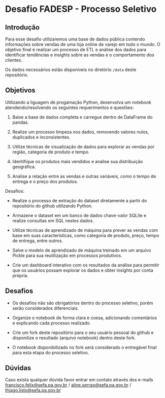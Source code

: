 # Desafio FADESP - Processo Seletivo

## Introdução
Para esse desafio utilizaremos uma base de dados pública contendo informações sobre vendas de uma loja online de varejo em todo o mundo. O objetivo final é realizar um processo de ETL e análise dos dados para identificar tendências e insights sobre as vendas e o comportamento dos clientes.

Os dados necessários estão disponíveis no diretório `/data` deste repositório.


## Objetivos 

Utilizando a liguagem de progamação Python, desenvolva um notebook atendendo/resolvendo os seguintes requerimentos e questões:

1. Baixe a base de dados completa e carregue dentro de DataFrame do pandas.

2. Realize um processo limpeza nos dados, removendo valores nulos, duplicados e inconsistentes.

3. Utilize técnicas de visualização de dados para explorar as vendas por região, categoria de produto e tempo.

5. Identifique os produtos mais vendidos e analise sua distribuição geográfica.

6. Analise a relação entre as vendas e outras variáveis, como o tempo de entrega e o preço dos produtos.


Desafios: 
* Realize o processo de extração do dataset diretamente a partir do repositório do github utilizando Python.

* Armazene o dataset em um banco de dados chave-valor SQLite e realize consultas em SQL nestes dados.

* Utilize técnicas de aprendizado de máquina para prever as vendas com base em suas características, como categoria de produto, preço, tempo de entrega, entre outros.

* Salve o modelo de aprendizado de máquina treinado em um arquivo Pickle para sua reutilização em processos produtivos. 

* Crie um dashboard interativo com os resultados da análise para permitir que os usuários possam explorar os dados e obter insights por conta própria.


## Desafios
* Os desafios não são obrigatórios dentro do processo seletivo, porém serão considerados diferenciais.

* Organize o notebook de forma clara e coesa, adicionando comentários e explicando cada processo realizado.

* Crie um fork deste repositório para o seu usuário pessoal do github e disponilize o resultado (arquivo notebook) dentro deste fork.

* O notebook disponibilizado no fork será considerado o entregável final para esta etapa do processo seletivo.

## Dúvidas
Caso exista qualquer dúvida favor entrar em contato através dos e-mails francisco.felix@sefa.pa.gov.br / aline.serrao@sefa.pa.gov.br / thiago.listo@sefa.pa.gov.br